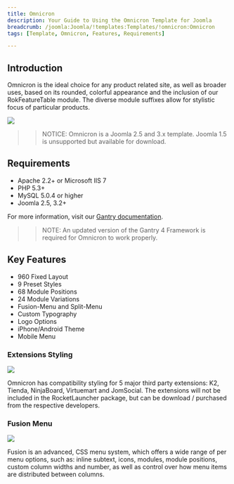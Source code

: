 ```yaml
---
title: Omnicron
description: Your Guide to Using the Omnicron Template for Joomla
breadcrumb: /joomla:Joomla/!templates:Templates/!omnicron:Omnicron
tags: [Template, Omnicron, Features, Requirements]

---
```


Introduction
-----

Omnicron is the ideal choice for any product related site, as well as broader uses, based on its rounded, colorful appearance and the inclusion of our RokFeatureTable module. The diverse module suffixes allow for stylistic focus of particular products.

![][theme]

>> NOTICE: Omnicron is a Joomla 2.5 and 3.x template. Joomla 1.5 is unsupported but available for download.

Requirements
-----

* Apache 2.2+ or Microsoft IIS 7
* PHP 5.3+
* MySQL 5.0.4 or higher
* Joomla 2.5, 3.2+

For more information, visit our [Gantry documentation][gantry].

>> NOTE: An updated version of the Gantry 4 Framework is required for Omnicron to work properly.

Key Features
-----

* 960 Fixed Layout  
* 9 Preset Styles  
* 68 Module Positions  
* 24 Module Variations  
* Fusion-Menu and Split-Menu  
* Custom Typography  
* Logo Options  
* iPhone/Android Theme  
* Mobile Menu

### Extensions Styling

![][extensionsstyling]

Omnicron has compatibility styling for 5 major third party extensions: K2, Tienda, NinjaBoard, Virtuemart and JomSocial. The extensions will not be included in the RocketLauncher package, but can be download / purchased from the respective developers.

### Fusion Menu

![][fusionmenu]

Fusion is an advanced, CSS menu system, which offers a wide range of per menu options, such as: inline subtext, icons, modules, module positions, custom column widths and number, as well as control over how menu items are distributed between columns.

[gantry]: http://www.gantry-framework.org/
[theme]: assets/omnicron.jpeg
[extensionsstyling]: assets/extensionsstyling.jpg
[fusionmenu]: assets/fusionmenu.jpg
[fusion]: assets/fusion.jpg
